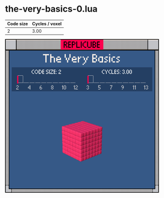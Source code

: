 # the-very-basics-0.lua

| Code size | Cycles / voxel |
| --------- | -------------- |
| 2         | 3.00           |

![](the-very-basics-0.png)
